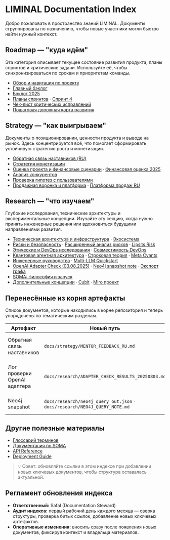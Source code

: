 # LIMINAL Documentation Index

Добро пожаловать в пространство знаний LIMINAL. Документы сгруппированы по назначению, чтобы новые участники могли быстро найти нужный контекст.

## Roadmap — "куда идём"
Эта категория описывает текущее состояние развития продукта, планы спринтов и критические задачи. Используйте её, чтобы синхронизироваться по срокам и приоритетам команды.

- [Обзор и навигация по проекту](roadmap/Liminal_readme.md)
- [Главный бэклог](roadmap/BACKLOG.md)
- [Бэклог 2025](roadmap/PROJECT_BACKLOG_2025.md)
- [Планы спринтов](roadmap/SPRINT_3_PLAN.md) · [Спринт 4](roadmap/SPRINT_4_PLAN.md)
- [Чек-лист критических исправлений](roadmap/CRITICAL_FIXES_CHECKLIST_2025.md)
- [Пошаговая дорожная карта развития](roadmap/legend.md)

## Strategy — "как выигрываем"
Документы о позиционировании, ценности продукта и выводе на рынок. Здесь концентрируется всё, что помогает сформировать устойчивую стратегию роста и монетизации.

- [Обратная связь наставников (RU)](strategy/MENTOR_FEEDBACK_RU.md)
- [Стратегия монетизации](strategy/MONETIZATION_STRATEGY_2025.md)
- [Оценка проекта и финансовые сценарии](strategy/PROJECT_VALUATION_2025.md) · [Финансовая оценка 2025](strategy/FINANCIAL_VALUATION_2025.md)
- [Анализ конкурентов](strategy/COMPETITOR_ANALYSIS_2025.md)
- [Проверка гипотез с пользователями](strategy/CUSTOMER_VALIDATION_2025.md)
- [Продажная воронка и платформа](strategy/SALES_FUNNEL_PLATFORM_2025.md) · [Платформа продаж RU](strategy/%D0%9F%D0%9B%D0%90%D0%A2%D0%A4%D0%9E%D0%A0%D0%9C%D0%90_%D0%9F%D0%A0%D0%9E%D0%94%D0%90%D0%96_2025.md)

## Research — "что изучаем"
Глубокие исследования, технические архитектуры и экспериментальные концепции. Изучайте эту секцию, когда нужно принять инженерные решения или вдохновиться будущими направлениями развития.

- [Техническая архитектура и инфраструктура](research/TECHNICAL_ARCHITECTURE_2025.md) · [Экосистема](research/ECOSYSTEM_ARCHITECTURE.md)
- [Риски и безопасность](research/RISK_ANALYSIS_2025.md) · [Расширенный анализ рисков](research/ADVANCED_RISK_ANALYSIS_2025.md) · [Lipsits Risk](research/LIPSITS_RISK_ANALYSIS_2025.md)
- [Этические и DevOps исследования](research/AI_ETHICS_2025.md) · [Совместимость DevOps](research/DEVOPS_COMPATIBILITY_ANALYSIS_2025.md)
- [Квантовая агентная архитектура](research/QUANTUM_AGENT_SPEC.md) · [Строковая теория](research/QUANTUM_STRING_THEORY_ANALYSIS_2025.md) · [Meta Cvants](research/meta_cvants.md)
- [Инженерные руководства](research/DOCKER_DEPLOYMENT.md) · [Multi-LLM Quickstart](research/MULTI-LLM-QUICKSTART.md)
- [OpenAI Adapter Check (03.08.2025)](research/ADAPTER_CHECK_RESULTS_20250803.md) · [Neo4j snapshot note](research/NEO4J_QUERY_NOTE.md) · [Экспорт графа](research/neo4j_query_out.json)
- [SOMA: философия и запуск](research/README_SOMA.md)
- [Дополнительные концепции](research/agent.md) · [Cubit](research/cubit.md) · [Miro проект](research/miro_proect.md)

## Перенесённые из корня артефакты
Список документов, которые находились в корне репозитория и теперь упорядочены по тематическим разделам.

| Артефакт | Новый путь | Назначение |
| --- | --- | --- |
| Обратная связь наставников | `docs/strategy/MENTOR_FEEDBACK_RU.md` | Консолидированные инсайты от ключевых партнёров LIMINAL |
| Лог проверки OpenAI адаптера | `docs/research/ADAPTER_CHECK_RESULTS_20250803.md` | Исторический отчёт о состоянии мульти-провайдерного адаптера |
| Neo4j snapshot | `docs/research/neo4j_query_out.json` · `docs/research/NEO4J_QUERY_NOTE.md` | Пример структуры графа и пояснения к нему |

## Другие полезные материалы
- [Глоссарий терминов](GLOSSARY.md)
- [Документация по SOMA](SOMA_Documentation.md)
- [API Reference](api.md)
- [Deployment Guide](deployment.md)

> 💡 Совет: обновляйте ссылки в этом индексе при добавлении новых ключевых документов, чтобы структура оставалась актуальной.

## Регламент обновления индекса

- **Ответственный:** Safal (Documentation Steward)
- **Аудит индекса:** первый рабочий день каждого месяца — сверка структуры, проверка битых ссылок, добавление новых ключевых артефактов.
- **Оперативные изменения:** вносить сразу после появления новых документов, фиксируя контекст и владельца материалов.
